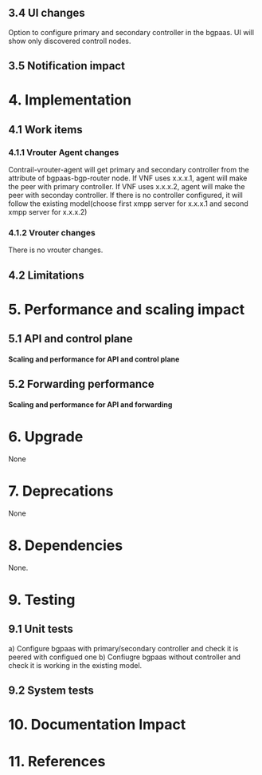 ## 3.4 UI changes
Option to configure primary and secondary controller in the bgpaas.
UI will show only discovered controll nodes.

## 3.5 Notification impact

# 4. Implementation

## 4.1 Work items

### 4.1.1 Vrouter Agent changes
Contrail-vrouter-agent will get primary and secondary controller from
the attribute of bgpaas-bgp-router node. If VNF uses x.x.x.1, agent will
make the peer with primary controller. If VNF uses x.x.x.2, agent will
make the peer with seconday controller. If there is no controller
configured, it will follow the existing model(choose first xmpp server for
x.x.x.1 and second xmpp server for x.x.x.2)

### 4.1.2 Vrouter changes
There is no vrouter changes.

## 4.2 Limitations

# 5. Performance and scaling impact
## 5.1 API and control plane
#### Scaling and performance for API and control plane

## 5.2 Forwarding performance
#### Scaling and performance for API and forwarding

# 6. Upgrade
None

# 7. Deprecations
None

# 8. Dependencies
None.

# 9. Testing
## 9.1 Unit tests
a) Configure bgpaas with primary/secondary controller and check it is peered with configued one
b) Confiugre bgpaas without controller and check it is working in the existing model.

## 9.2 System tests

# 10. Documentation Impact

# 11. References
